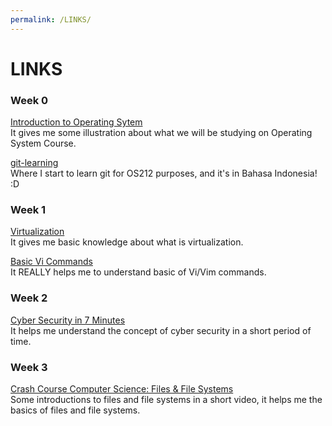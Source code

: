 ```yaml
---
permalink: /LINKS/
---
```


# LINKS

### Week 0
[Introduction to Operating Sytem](https://youtu.be/26QPDBe-NB8)\
It gives me some illustration about what we will be studying on Operating System Course.

[git-learning](https://yunwuxin1.gitbooks.io/git/content/id/)\
Where I start to learn git for OS212 purposes, and it's in Bahasa Indonesia! :D

### Week 1
[Virtualization](https://youtu.be/iBI31dmqSX0)\
It gives me basic knowledge about what is virtualization.

[Basic Vi Commands](https://youtu.be/ggSyF1SVFr4)\
It REALLY helps me to understand basic of Vi/Vim commands.

### Week 2
[Cyber Security in 7 Minutes](https://youtu.be/inWWhr5tnEA)\
It helps me understand the concept of cyber security in a short period of time.

### Week 3
[Crash Course Computer Science: Files & File Systems](https://youtu.be/KN8YgJnShPM)\
Some introductions to files and file systems in a short video, it helps me the basics of files and file systems.
